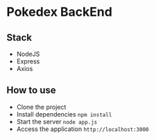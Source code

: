 # Pokedex BackEnd

## Stack 
- NodeJS
- Express
- Axios

## How to use
- Clone the project
- Install dependencies
`npm install`
- Start the server
`node app.js`
- Access the application
`http://localhost:3000`
